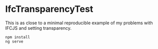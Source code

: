 # IfcTransparencyTest

This is as close to a minimal reproducible example of my problems with IFCJS and setting transparency.

```
npm install
ng serve
```